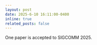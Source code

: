 ```yaml
---
layout: post
date: 2025-6-10 16:11:00-0400
inline: true
related_posts: false
---
```

One paper is accepted to SIGCOMM 2025.
